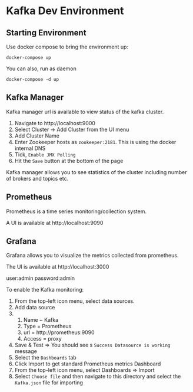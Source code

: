 # Kafka Dev Environment

## Starting Environment

Use docker compose to bring the environment up:

```
docker-compose up
```

You can also, run as daemon

``` 
docker-compose -d up
```

## Kafka Manager

Kafka manager url is available to view status of the kafka cluster.

1. Navigate to http://localhost:9000
2. Select Cluster -> Add Cluster from the UI menu
3. Add Cluster Name
4. Enter Zookeeper hosts as ```zookeeper:2181```.  This is using the docker internal DNS
5. Tick, ```Enable JMX Polling```
6. Hit the ```Save``` button at the bottom of the page

Kafka manager allows you to see statistics of the cluster including number of brokers and topics etc.

## Prometheus

Prometheus is a time series monitoring/collection system.  

A UI is available at http://localhost:9090

## Grafana

Grafana allows you to visualize the metrics collected from prometheus. 

The UI is available at http://localhost:3000

user:admin
password:admin

To enable the Kafka monitoring: 

1. From the top-left icon menu, select data sources.
2. Add data source
3. 1. Name ~ Kafka
   1. Type = Prometheus
   2. url = http://prometheus:9090
   3. Access = proxy
4. Save & Test => You should see s ```Success Datasource is working``` message
5. Select the ```Dashboards``` tab
6. Click Import to get standard Prometheus metrics Dashboard
7. From the top-left icon menu, select Dashboards => Import
8. Select ```Choose file``` and then navigate to this directory and select the ```Kafka.json``` file for importing



